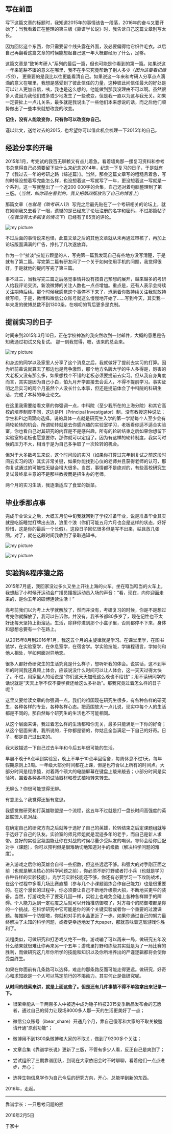 ## 写在前面

写下这篇文章的标题时，我知道2015年的事情该告一段落，2016年的奋斗又要开始了；当我看着正在整理的第三版《靠谱学长说》时，我告诉自己这篇文章别写太长。

因为回忆这个东西，你只需要留个线头露在外面，没必要偏得给它织件毛衣。以后自己再翻看这篇文章的时候能想起自己这一年大概都经历了什么，足够。

这篇文章是“致16考研人”系列的最后一篇，但也可能是你看到的第一篇。如果说这一年来笔耕不辍的意义在哪里，我不在乎它究竟帮助了别人多少（*因为这要看机缘巧合*）， 更重要的是我比以往更能看清自己。如果说这一年来和考研人分享点点滴滴的意义在哪里，我想是感受到了彼此信任的力量，这种彼此间信任最大的好处是可以让人更加自信，咦，我也是这么想的，他能做到那我没理由不可以啊。虽然很多人说因为我他们或多或少地发生了一些改变，但是我一直以为这与我无关。如果一定要扯上一点儿关系，最多就是我说出了一些他们本来想说的话，而之后他们顺势做出了一些本来就想改变的改变。

**记住，没有人能改变你，只有你可以改变你自己。**

谨以此文，送给过去的2015，也希望你可以借此机会梳理一下2015年的自己。

## 经验分享的开端

2015年1月，考完试的我百无聊赖又有点儿着急。看着墙角那一摞复习资料和参考书总觉得自己必须要留下些什么来纪念2014年，纪念一下复习的日子，于是就有了《我过去一年的考研之路（综述篇）》。当然，那会这篇文章写的粗糙且着急，写的时候没想着写完能怎么样，也没想着这一写就写了一年，更没想着这一写就是一个系列，这一写就整出了一个近200 000字的合集，自己还对着电脑整理到了第三版。（*当然，如你现在看到的，我又把第四版放到了自己的博客上*）

那篇文章（*也就是《致考研人1》*）写完之后最先贴在了一个考研相关的论坛上，就在刚刚我又去看了一眼，遗憾的是已经忘了论坛注册的名字和密码，不过那篇帖子（*在我没有太多回复的情况下*）已经有了85页的评论。

![![my picture](/uploads/zkyr20-1.jpg)](/assets/zkyr20-1.jpg)

不过后面的事情说来也怪，此篇文章之后的其他文章就从未再通过审核了，再加上论坛版面满满的广告，挣扎了几次遂放弃。

作为一个“扯淡”技能五颗星的人，写完第一篇我发现自己有些地方没写清楚，于是就有了第二篇。写完第二篇有研友问了一个关于如何使用手机的问题，我觉得很好，于是就他的提问写完了第三篇。

事不过三，当我写完三篇之后感觉事情并没有按自己预想的展开，越来越多的考研人给我评论交流，新浪微博的关注人数也一点点增加。重点是，还有人表示会持续关注期待后续。那个时候我感觉这个事停不下来了，琢磨着你敢持续关注我就敢持续写呗。于是，微博和微信公众账号就这么慢慢地开始了……写到今天，其实我一年来发的微博总数不到1300条，在唠叨的背后更多是克制。

## 提前实习的日子

时间来到2015年3月10日，正在学校神游的我突然收到一封邮件，大概的意思是告知我通过初试又免复试。 那一刻我觉得，嗯，该来的总会来。

![![my picture](/uploads/zkyr20-2.jpg)](/assets/zkyr20-2.jpg)

和身边的同学以及家里人分享了这个消息之后，我就做好了提前去实习的打算。因为听前辈说就算去了那边也是竞争激烈，那个地方名牌大学的牛人多得是，厉害的大老板又没有那么多，如果想找个不错的老板必须要提前去实习。但从我自身角度而言，其实是因为自己小白，怕九月开学直接去会丢人，不得不提前学习。事实证明之后实习的两个月虽然个人没长什么本事，但还是提前体会了中科院的科研生活，完成了本科的毕业论文。

在这里我需要给看文章的你强调一点，中科院（至少我所在的上海分院）和其它高校的培养制度不同，这边是PI（Principal Investigator）制，没有教授这种说法；学生和PI之间双向选择。说的具体一点就是研究生入学的第一学期每个人至少会有两轮轮转的机会。所谓轮转就是去你感兴趣的实验室学习，老板看你适不适合实验室，你也看自己对其研究的内容是不是感兴趣，所有的轮转结束之后如果你想留下实验室的老板也愿意要你，那你就可以定组了。因为有这样的轮转制度，我实习时候的压力不大，相当于是为自己多争取了一次轮转的机会。

但对于大多数考生来说，这个时间段的实习（如果你打算过完年到复试之前这段时间去实习的话）其实非常关键，如果你能找到心仪的老师并且获得老师的认可，那你复试通过的可能性无疑会增大很多。当然，事情都不是绝对的，有些高校研究生复试最终拿主意的不是那些教授而是招生办的老师。

两个月的实习生活，我逐渐适应了食堂的饭菜。

## 毕业季那点事

完成毕业论文之后，大概五月份中旬我就回到了学校准备毕业，说是准备毕业其实就是吃饭睡觉打牌出去浪，浪里个浪（你们可能五月六月也会是这样的状态，好好珍惜，这是你的最后一个长假）。这段日子回忆很多但是写不出来，姑且放几张图。对了，就在这段时间我收到了录取通知书。

![![my picture](/uploads/zkyr20-3.jpg)](/assets/zkyr20-3.jpg)

![![my picture](/uploads/zkyr20-4.jpg)](/assets/zkyr20-4.jpg)

## 实验狗&程序猿之路

2015年7月底，我回家没过多久又坐上开往上海的火车。坐在哐当哐当的火车上，我想起了小时候开运动会广播员播报运动员入场的声音：“看，现在，向你迎面走来的，是你五年的硕博连读生活！”

高考前我们以为考上大学就解放了，然而并没有，考研复习的时候，你是不是想过考完你就解放了，我可以告诉你，并没有。我爷爷都80多岁了，现在记性也不太好还每天坚持上街溜达。生活，除非你进到那个小盒子里，否则都停不下来，身体和思想总要有一个在路上。

从2015年8月到2016年1月，我这五个月的主旋律就是学习。在课堂里学，在图书馆学，在实验室学，在休息室学，在宿舍学。学实验技能，学编程语言，学如何和他人相处，学如何面对异地恋。

很多人都好奇研究生的生活究竟是什么样子，想听听我的体会。说实话，这不到半年的时间我还真顾上体会，应该说没什么时间可以让人体会，这一天天过得太快了。不过，用家里人的话说是“你们这天天加班这么晚也不给钱”；用不读研同学的话说就是“天天上学不仅不要学费还给这么多补助”。那我究竟过着怎么样的日子呢？

这里又要给读文章的你强调一点。我们的祖国现在研究生很多，有各种各样的研究生，各种各样的专业，各种各样心态。把范围放大一点儿说，现实中每个人的生活都是不同的，那自然每个研究生的生活也不可能相同。

从这个层面来讲，我过着怎么样的生活都和你无关，最多只能满足一下你的好奇；从这个层面来讲，我所说的，于你都是错的，你姑且全当满足一下自己的好奇。日子，都是自己过出来的。

我大致描述一下自己过去半年和今后五年很可能的生活。

早晨不晚于8点半到实验室，晚上不早于10点半回宿舍，每周休息不过1天，每年假期原则上3周。一年级大部分时间都在上课，但是也符合以上所有的时间点。大部分时间是程序猿，对着两个硕大的电脑屏幕在键盘上敲来敲去；小部分时间是实验狗，围着各种各样的试验器材和模式植物转来转去。

无聊么？你很可能觉得无聊。

有意思么？我觉得还挺有意思。

我感觉做研究和打英雄联盟是一个流程，这五年不过就是打一盘长时间高强度的英雄联盟人机对战。

在确定自己的研究方向之后就等于选好了自己的英雄，轮转结束之后定课题组就等于选好了自己的队友。实验室的师兄师姐就是混迹多年的老手，而自己是新人求带。良好的实验室氛围能让你在对战的时候尽量少受队友的嘲讽。导师会给你匹配对手（课题），你可以预判但是很难确切地知道对手的级数（解决科学问题的难度）。

进入游戏之后你的英雄会自带一些招数，但这些远远不够。和强大的对手刚正面之前（也就是解决核心的科学问题之前），你必须不断打野或者打小兵（也就是学习各种各样的实验技能）。光学习实验技能还不够，你还有必要学习一下攻防战术，在这个过程中多看几场比赛直播（参与几个小课题锻炼合作自己能力）也是很重要的。在这个漫长的过程中，你必须要让自己不断地升级攒大招，不断地买更牛的装备。当然，打游戏免不了要死几回一样，实验上也难免会碰上各种各样棘手的障碍。个人能力达到一定程度之后就可以开始推防御塔了，对方每个的防御塔都是你的一个挑战，在科学研究中它可能是你的某个关键实验或者你一个重要的过渡课题。每推掉一个防御塔，你就和对手的水晶更近了一步。如果你通过自己的努力最终解决了未知的科学问题，或者更幸运地发了大paper，那就意味着这局游戏你胜利了。

流程类似，可做研究和打游戏又绝不一样。游戏输了可以再来一局，做研究五年没什么结果就很难让你再来另一个五年；游戏里打野和练级其实就是为了一局比赛的胜利，而做研究这几年你所学的技能和知识以及你所培养出的严谨逻辑都将会使你受益终生。

如果在你面前有几条路可以选择，难走的那条路反而可能走得更远。做研究，好奇心和求知欲是一个人可以笃定前行的不竭动力。其实何止是做研究呢。

**从时间的线索来讲，就是上面这些了。但是还有几件事情不得不单独拿出来记录一下。**

- 很荣幸能从一千两百多人中被选中成为锤子科技2015夏季新品发布会的志愿者，通过自己的努力让现场8000多人那一天的生活更美好了一点；

- 微信公众账号（ibear_share）开通几个月，靠自己傻写和大家的不取关被邀请开通“原创功能”；

- 微博用不到1300条微博和大家的不取关，做到了9200多个关注；

- 文章合集《靠谱学长说》更新了三版，不管有多少人看，反正自己是爽到了；

- 尝试组织了三期靠谱团队，到现在大家依旧会时不时聊聊，看着他们一点点进步，开心；

- 选择生物信息学作为自己今后的研究方向，开心，总能学到新的东西。


2016年，走起。



---
靠谱学长：一只思考问题的熊

2016年2月5日

于家中